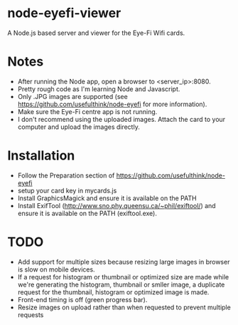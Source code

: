 node-eyefi-viewer
=================

A Node.js based server and viewer for the Eye-Fi Wifi cards.

Notes
=====

- After running the Node app, open a browser to <server_ip>:8080.
- Pretty rough code as I'm learning Node and Javascript.
- Only .JPG images are supported (see https://github.com/usefulthink/node-eyefi for more information).
- Make sure the Eye-Fi centre app is not running.
- I don't recommend using the uploaded images. Attach the card to your computer and upload the images directly.

Installation
============

- Follow the Preparation section of https://github.com/usefulthink/node-eyefi
- setup your card key in mycards.js
- Install GraphicsMagick and ensure it is available on the PATH
- Install ExifTool (http://www.sno.phy.queensu.ca/~phil/exiftool/) and ensure it is available on the PATH (exiftool.exe). 

TODO
====

- Add support for multiple sizes because resizing large images in browser is slow on mobile devices.
- If a request for histogram or thumbnail or optimized size are made while we're generating the histogram, 
  thumbnail or smller image, a duplicate request for the thumbnail, histogram or optimized image is made.
- Front-end timing is off (green progress bar).
- Resize images on upload rather than when requested to prevent multiple requests